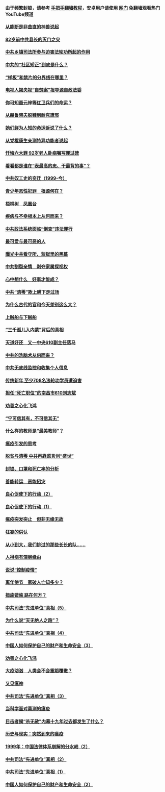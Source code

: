 #### 由于频繁封锁，请参考 [手把手翻墙教程](https://github.com/gfw-breaker/guides/wiki/)，安卓用户请使用 [网门](https://github.com/gfw-breaker/nogfw/blob/master/dl.md?t=04120701) 免翻墙观看热门YouTube频道 

#### [从能断是非曲直的神兽说起](../pages/19/423201.md?t=04120701) 

#### [82岁前中共县长的灭门之灾](../pages/19/423055.md?t=04120701) 

#### [中共乡镇司法所参与迫害法轮功所起的作用](../pages/19/423064.md?t=04120701) 

#### [中共的“社区矫正”到底是什么？](../pages/19/422870.md?t=04120701) 

#### [“样板”和禁片的分界线在哪里？](../pages/19/422704.md?t=04120701) 

#### [电视人揭央视“自焚案”报导源自政法委](../pages/19/422770.md?t=04120701) 

#### [你可知聂元梓等红卫兵们的命运？](../pages/19/422848.md?t=04120701) 

#### [从赫鲁晓夫脱鞋到耐克遭邪](../pages/19/422826.md?t=04120701) 

#### [她们鲜为人知的命运诉说了什么？](../pages/19/422754.md?t=04120701) 

#### [从党棍康生亲测特异功能者说起](../pages/19/422657.md?t=04120701) 

#### [忏悔六大罪 92岁老人卧病嘱写罪过碑](../pages/19/422750.md?t=04120701) 

#### [看看都是谁在“表最高的忠、干最背的事”？](../pages/19/422703.md?t=04120701) 

#### [中共奴工史的变迁（1999-今）](../pages/19/422656.md?t=04120701) 

#### [青少年恶性犯罪　根源何在？](../pages/19/422449.md?t=04120701) 

#### [梧桐树　凤凰台](../pages/19/422442.md?t=04120701) 

#### [疾病与不幸根本上从何而来？](../pages/19/422438.md?t=04120701) 

#### [中共政法系统面临“倒查”违法罪行](../pages/19/422497.md?t=04120701) 

#### [最可爱与最可恶的人](../pages/19/422448.md?t=04120701) 

#### [曝光中共看守所、监狱里的黑幕](../pages/19/422390.md?t=04120701) 

#### [中共割裂亲情　剥夺家属探视权](../pages/19/422364.md?t=04120701) 

#### [心中想什么　好事才能成？](../pages/19/422318.md?t=04120701) 

#### [中共“清零”欺上瞒下走过场](../pages/19/422306.md?t=04120701) 

#### [为什么古代的官和今天差别这么大？](../pages/19/422228.md?t=04120701) 

#### [上贼船与下贼船](../pages/19/422276.md?t=04120701) 

#### [“三千孤儿入内蒙”背后的真相](../pages/19/422229.md?t=04120701) 

#### [天道好还　又一中央610副主任落马](../pages/19/422155.md?t=04120701) 

#### [中共的洗脑术从何而来？](../pages/19/422154.md?t=04120701) 

#### [中共无底线监控和收集个人信息](../pages/19/422039.md?t=04120701) 

#### [传统新年 至少708名法轮功学员遭迫害](../pages/19/421946.md?t=04120701) 

#### [担任“死亡职位”的南昌市610刘志斌](../pages/19/421957.md?t=04120701) 

#### [劝善之心化飞鸿](../pages/19/421164.md?t=04120701) 

#### [“宁可信其有，不可信其无”](../pages/19/421691.md?t=04120701) 

#### [什么样的教师是“最美教师”？](../pages/19/421755.md?t=04120701) 

#### [瘟疫引发的思考](../pages/19/421594.md?t=04120701) 

#### [脱贫与清零 中共再靠谎言创“盛世”](../pages/19/421590.md?t=04120701) 

#### [封锁、口罩和死亡率的分析](../pages/19/421495.md?t=04120701) 

#### [善能转运　恶能招灾](../pages/19/421334.md?t=04120701) 

#### [良心促使下的行动（2）](../pages/19/421361.md?t=04120701) 

#### [良心促使下的行动（1）](../pages/19/421302.md?t=04120701) 

#### [瘟疫突发突止　但非无缘无故](../pages/19/421281.md?t=04120701) 

#### [狂妄的供认](../pages/19/421199.md?t=04120701) 

#### [从小到大，我们排过的那些长长的队……](../pages/19/421243.md?t=04120701) 

#### [人得病有深层缘由](../pages/19/420864.md?t=04120701) 

#### [说说“控制疫情”](../pages/19/420831.md?t=04120701) 

#### [离年傍节　家破人亡知多少？](../pages/19/420563.md?t=04120701) 

#### [措施错施  路在何方？](../pages/19/420076.md?t=04120701) 

#### [中共司法“先进单位”真相（5）](../pages/19/419453.md?t=04120701) 

#### [为什么说“天无绝人之路”？](../pages/19/419618.md?t=04120701) 

#### [中共司法“先进单位”真相（4）](../pages/19/419452.md?t=04120701) 

#### [中国人如何保护自己的财产和生命安全（3）](../pages/19/419405.md?t=04120701) 

#### [劝善之心化飞鸿](../pages/19/418758.md?t=04120701) 

#### [大疫汹汹　人类会不会重蹈覆辙？](../pages/19/419691.md?t=04120701) 

#### [又见瘟神](../pages/19/419225.md?t=04120701) 

#### [中共司法“先进单位”真相（3）](../pages/19/419451.md?t=04120701) 

#### [当科学面对莫测的瘟疫](../pages/19/419625.md?t=04120701) 

#### [目击者揭“杀无赦”内幕十九年过去都发生了什么？](../pages/19/419617.md?t=04120701) 

#### [历史与现实：突然到来的瘟疫](../pages/19/419619.md?t=04120701) 

#### [1999年：中国法律体系崩解的分水岭（2）](../pages/19/419455.md?t=04120701) 

#### [中共司法“先进单位”真相（2）](../pages/19/419450.md?t=04120701) 

#### [中共司法“先进单位”真相（1）](../pages/19/419449.md?t=04120701) 

#### [中国人如何保护自己的财产和生命安全（2）](../pages/19/419404.md?t=04120701) 

